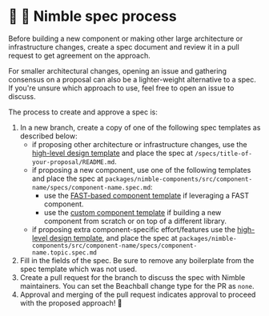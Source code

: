 # 🧐 📄 Nimble spec process

Before building a new component or making other large architecture or infrastructure changes, create a spec document and review it in a pull request to get agreement on the approach.

For smaller architectural changes, opening an issue and gathering consensus on a proposal can also be a lighter-weight alternative to a spec. If you're unsure which approach to use, feel free to open an issue to discuss.

The process to create and approve a spec is:

1. In a new branch, create a copy of one of the following spec templates as described below:
   - if proposing other architecture or infrastructure changes, use the [high-level design template](/specs/templates/high-level-design.md) and place the spec at `/specs/title-of-your-proposal/README.md`.
   - if proposing a new component, use one of the following templates and place the spec at `packages/nimble-components/src/component-name/specs/component-name.spec.md`:
      - use the [FAST-based component template](/specs/templates/fast-based-component.md) if leveraging a FAST component.
      - use the [custom component template](/specs/templates/custom-component.md) if building a new component from scratch or on top of a different library.
   - if proposing extra component-specific effort/features use the [high-level design template](/specs/templates/high-level-design.md), and place the spec at `packages/nimble-components/src/component-name/specs/component-name.topic.spec.md`
2. Fill in the fields of the spec. Be sure to remove any boilerplate from the spec template which was not used. 
3. Create a pull request for the branch to discuss the spec with Nimble maintainers. You can set the Beachball change type for the PR as `none`.
4. Approval and merging of the pull request indicates approval to proceed with the proposed approach! 🥳
